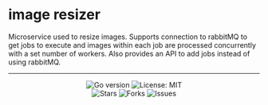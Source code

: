 # image resizer
Microservice used to resize images. Supports connection to rabbitMQ to get jobs to execute and images within each job are processed concurrently with a set number of workers. Also provides an API to add jobs instead of using rabbitMQ.

----

<p align="center">
<a style="text-decoration: none" href="go.mod">
    <img src="https://img.shields.io/github/go-mod/go-version/mikarios/imageresizer?style=plastic" alt="Go version">
</a>


[//]: # (<a href="https://codecov.io/gh/mikarios/imageresizer" style="text-decoration: none">)

[//]: # (    <img src="https://img.shields.io/codecov/c/github/mikarios/imageresizer?label=codecov&style=plastic" alt="code coverage"/>)

[//]: # (</a>)

<a style="text-decoration: none" href="https://opensource.org/licenses/MIT">
    <img src="https://img.shields.io/badge/License-MIT-yellow.svg?style=plastic" alt="License: MIT">
</a>

<br />

<a style="text-decoration: none" href="https://github.com/mikarios/imageresizer/stargazers">
    <img src="https://img.shields.io/github/stars/mikarios/imageresizer.svg?style=plastic" alt="Stars">
</a>

<a style="text-decoration: none" href="https://github.com/mikarios/imageresizer/fork">
    <img src="https://img.shields.io/github/forks/mikarios/imageresizer.svg?style=plastic" alt="Forks">
</a>

<a style="text-decoration: none" href="https://github.com/mikarios/imageresizer/issues">
    <img src="https://img.shields.io/github/issues/mikarios/imageresizer.svg?style=plastic" alt="Issues">
</a>
</p>